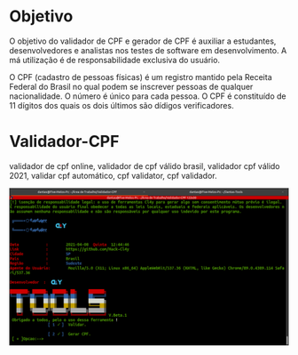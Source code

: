 # Objetivo

O objetivo do validador de CPF e gerador de CPF é auxiliar a estudantes, desenvolvedores e analistas nos testes de software em desenvolvimento. A má utilização é de responsabilidade exclusiva do usuário.

O CPF (cadastro de pessoas físicas) é um registro mantido pela Receita Federal do Brasil no qual podem se inscrever pessoas de qualquer nacionalidade. O número é único para cada pessoa. O CPF é constituído de 11 dígitos dos quais os dois últimos são dídigos verificadores.



# Validador-CPF
validador de cpf online, validador de cpf válido brasil, validador cpf válido 2021, validar cpf automático, cpf validator, cpf validador.

<img src="Captura de tela de 2021-04-08 14-15-58.png">
 <alt="você faz uma escolha, refrente ao quer.">
